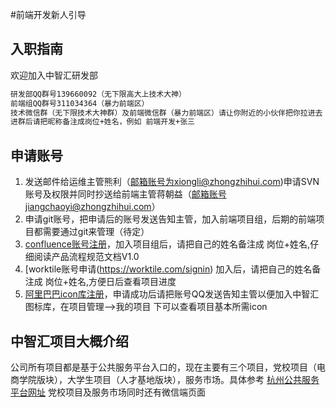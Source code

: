 #前端开发新人引导

## 入职指南
 欢迎加入中智汇研发部
 
```sh
研发部QQ群号139660092（无下限高大上技术大神）
前端组QQ群号311034364（暴力前端区）
技术微信群（无下限技术大神群）及前端微信群（暴力前端区）请让你附近的小伙伴把你拉进去
进群后请把昵称备注成岗位+姓名，例如 前端开发+张三
 ``` 
## 申请账号

 1. 发送邮件给运维主管熊利（邮箱账号为xiongli@zhongzhihui.com)申请SVN账号及权限并同时抄送给前端主管蒋朝益（邮箱账号jiangchaoyi@zhongzhihui.com）
 2. 申请git账号，把申请后的账号发送告知主管，加入前端项目组，后期的前端项目都需要通过git来管理（待定）
 3. [confluence账号注册](http://192.168.1.10:8090/signup.action?token=5d72afb871b88903)，加入项目组后，请把自己的姓名备注成 岗位+姓名,仔细阅读产品流程规范文档V1.0
 4. [worktile账号申请(https://worktile.com/signin) 加入后，请把自己的姓名备注成 岗位+姓名,方便日后查看项目进度
 5. [阿里巴巴icon库注册](http://www.iconfont.cn/)，申请成功后请把账号QQ发送告知主管以便加入中智汇图标库，在项目管理-->我的项目 下可以查看项目基本所需icon

## 中智汇项目大概介绍
公司所有项目都是基于公共服务平台入口的，现在主要有三个项目，党校项目（电商学院版块），大学生项目（人才基地版块），服务市场。具体参考 [杭州公共服务平台网址](http://www.hzecps.org) 党校项目及服务市场同时还有微信端页面

